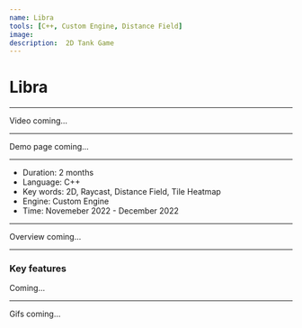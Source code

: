 ```yaml
---
name: Libra
tools: [C++, Custom Engine, Distance Field]
image: 
description:  2D Tank Game
---
```


# Libra

***

Video coming...

***

Demo page coming...

***

- Duration:             2 months
- Language:             C++
- Key words:            2D, Raycast, Distance Field, Tile Heatmap
- Engine:               Custom Engine
- Time:                 Novemeber 2022 - December 2022

***

Overview coming...

***

### Key features

Coming...

***

Gifs coming...